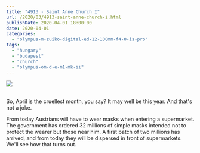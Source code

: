 ```yaml
---
title: "4913 - Saint Anne Church I"
url: /2020/03/4913-saint-anne-church-i.html
publishDate: 2020-04-01 18:00:00
date: 2020-04-01
categories: 
  - "olympus-m-zuiko-digital-ed-12-100mm-f4-0-is-pro"
tags: 
  - "hungary"
  - "budapest"
  - "church"
  - "olympus-om-d-e-m1-mk-ii"
---
```

<div class="container">
<div class="center"><a target="_blank" href="https://d25zfm9zpd7gm5.cloudfront.net/1200x1200/2018/20180520_162713_lr.jpg"><img class="webfeedsFeaturedVisual" src="https://d25zfm9zpd7gm5.cloudfront.net/0600x0600/2018/20180520_162713_lr.jpg" /></a></div>
</div>
<br />

So, April is the cruellest month, you say? It may well be this year.
And that's not a joke. 

From today Austrians will have to wear masks when entering a
supermarket. The government has ordered 32 millions of simple masks
intended not to protect the wearer but those near him. A first batch
of two millions has arrived, and from today they will be dispersed in
front of supermarkets. We'll see how that turns out.